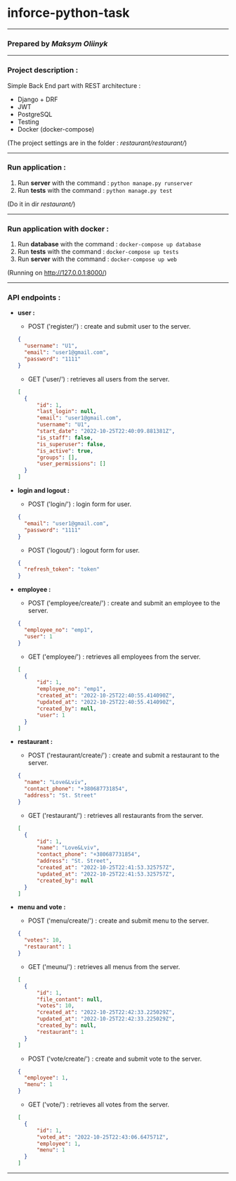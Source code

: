 # inforce-python-task
- - -
### Prepared by _Maksym Oliinyk_
- - -
### Project description :
Simple Back End part with REST architecture :
- Django + DRF
- JWT
- PostgreSQL
- Testing
- Docker (docker-compose)

(The project settings are in the folder : _restaurant/restaurant/_)
- - - 
### Run application :
1. Run **server** with the command : `python manape.py runserver`
2. Run **tests** with the command : `python manage.py test`

(Do it in dir _restaurant/_)
- - -
### Run application with docker :
1. Run **database** with the command : `docker-compose up database`
2. Run **tests** with the command : `docker-compose up tests`
3. Run **server** with the command : `docker-compose up web`

(Running on http://127.0.0.1:8000/)
- - -
### API endpoints :
- **user :**
  - POST ('register/') : create and submit user to the server.
  ```json
  {
    "username": "U1",
    "email": "user1@gmail.com",
    "password": "1111"
  }
  ```
  - GET ('user/') : retrieves all users from the server.
  ```json
  [
    {
        "id": 1,
        "last_login": null,
        "email": "user1@gmail.com",
        "username": "U1",
        "start_date": "2022-10-25T22:40:09.881381Z",
        "is_staff": false,
        "is_superuser": false,
        "is_active": true,
        "groups": [],
        "user_permissions": []
    }
  ]
  ```

- **login and logout :**
  - POST ('login/') : login form for user.
  ```json
  {
    "email": "user1@gmail.com",
    "password": "1111"
  }
  ```
  - POST ('logout/') : logout form for user.
  ```json
  {
    "refresh_token": "token"
  }
  ```

- **employee :**
  - POST ('employee/create/') : create and submit an employee to the server.
  ```json
  {
    "employee_no": "emp1",
    "user": 1
  }
  ```
  - GET ('employee/') : retrieves all employees from the server.
  ```json
  [
    {
        "id": 1,
        "employee_no": "emp1",
        "created_at": "2022-10-25T22:40:55.414090Z",
        "updated_at": "2022-10-25T22:40:55.414090Z",
        "created_by": null,
        "user": 1
    }
  ]
  ```

- **restaurant :**
  - POST ('restaurant/create/') : create and submit a restaurant to the server.
  ```json
  {
    "name": "Love&Lviv",
    "contact_phone": "+380687731854",
    "address": "St. Street"
  }
  ```
  - GET ('restaurant/') : retrieves all restaurants from the server.
  ```json
  [
    {
        "id": 1,
        "name": "Love&Lviv",
        "contact_phone": "+380687731854",
        "address": "St. Street",
        "created_at": "2022-10-25T22:41:53.325757Z",
        "updated_at": "2022-10-25T22:41:53.325757Z",
        "created_by": null
    }
  ]
  ```

- **menu and vote :**
  - POST ('menu/create/') : create and submit menu to the server.
  ```json
  {
    "votes": 10,
    "restaurant": 1
  }
  ```
  - GET ('meunu/') : retrieves all menus from the server.
  ```json
  [
    {
        "id": 1,
        "file_contant": null,
        "votes": 10,
        "created_at": "2022-10-25T22:42:33.225029Z",
        "updated_at": "2022-10-25T22:42:33.225029Z",
        "created_by": null,
        "restaurant": 1
    }
  ]
  ```
  - POST ('vote/create/') : create and submit vote to the server.
  ```json
  {
    "employee": 1,
    "menu": 1
  }  
  ```
  - GET ('vote/') : retrieves all votes from the server.
  ```json
  [
    {
        "id": 1,
        "voted_at": "2022-10-25T22:43:06.647571Z",
        "employee": 1,
        "menu": 1
    }
  ]
  ```
- - -